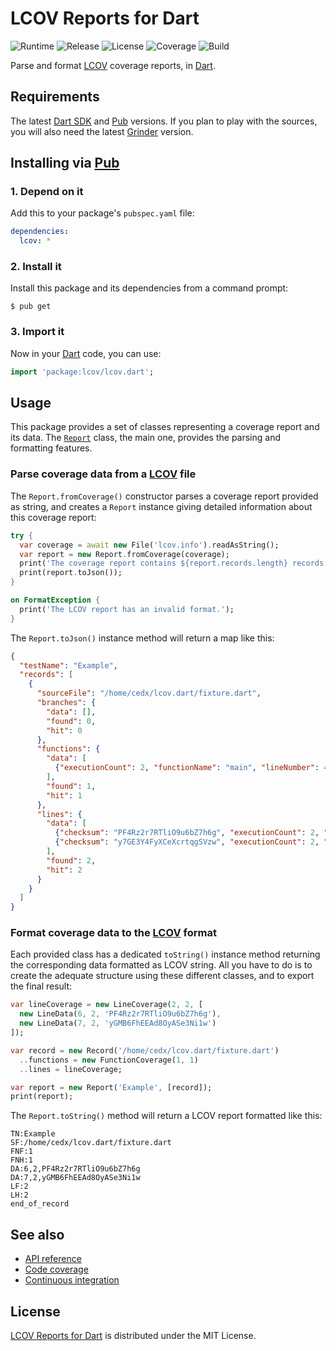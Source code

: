 # LCOV Reports for Dart
![Runtime](https://img.shields.io/badge/dart-%3E%3D1.24-brightgreen.svg) ![Release](https://img.shields.io/pub/v/lcov.svg) ![License](https://img.shields.io/badge/license-MIT-blue.svg) ![Coverage](https://coveralls.io/repos/github/cedx/lcov.dart/badge.svg) ![Build](https://travis-ci.org/cedx/lcov.dart.svg)

Parse and format [LCOV](http://ltp.sourceforge.net/coverage/lcov.php) coverage reports, in [Dart](https://www.dartlang.org).

## Requirements
The latest [Dart SDK](https://www.dartlang.org) and [Pub](https://pub.dartlang.org) versions.
If you plan to play with the sources, you will also need the latest [Grinder](http://google.github.io/grinder.dart) version.

## Installing via [Pub](https://pub.dartlang.org)

### 1. Depend on it
Add this to your package's `pubspec.yaml` file:

```yaml
dependencies:
  lcov: *
```

### 2. Install it
Install this package and its dependencies from a command prompt:

```shell
$ pub get
```

### 3. Import it
Now in your [Dart](https://www.dartlang.org) code, you can use:

```dart
import 'package:lcov/lcov.dart';
```

## Usage
This package provides a set of classes representing a coverage report and its data.
The [`Report`](https://github.com/cedx/lcov.dart/blob/master/lib/src/report.dart) class, the main one, provides the parsing and formatting features.

### Parse coverage data from a [LCOV](http://ltp.sourceforge.net/coverage/lcov.php) file
The `Report.fromCoverage()` constructor parses a coverage report provided as string, and creates a `Report` instance giving detailed information about this coverage report:

```dart
try {
  var coverage = await new File('lcov.info').readAsString();
  var report = new Report.fromCoverage(coverage);
  print('The coverage report contains ${report.records.length} records:');
  print(report.toJson());
}

on FormatException {
  print('The LCOV report has an invalid format.');
}
```

The `Report.toJson()` instance method will return a map like this:

```json
{
  "testName": "Example",
  "records": [
    {
      "sourceFile": "/home/cedx/lcov.dart/fixture.dart",
      "branches": {
        "data": [],
        "found": 0,
        "hit": 0
      },
      "functions": {
        "data": [
          {"executionCount": 2, "functionName": "main", "lineNumber": 4}
        ],
        "found": 1,
        "hit": 1
      },
      "lines": {
        "data": [
          {"checksum": "PF4Rz2r7RTliO9u6bZ7h6g", "executionCount": 2, "lineNumber": 6},
          {"checksum": "y7GE3Y4FyXCeXcrtqgSVzw", "executionCount": 2, "lineNumber": 9}
        ],
        "found": 2,
        "hit": 2
      }
    }
  ]
}
```

### Format coverage data to the [LCOV](http://ltp.sourceforge.net/coverage/lcov.php) format
Each provided class has a dedicated `toString()` instance method returning the corresponding data formatted as LCOV string.
All you have to do is to create the adequate structure using these different classes, and to export the final result:

```dart
var lineCoverage = new LineCoverage(2, 2, [
  new LineData(6, 2, 'PF4Rz2r7RTliO9u6bZ7h6g'),
  new LineData(7, 2, 'yGMB6FhEEAd8OyASe3Ni1w')
]);

var record = new Record('/home/cedx/lcov.dart/fixture.dart')
  ..functions = new FunctionCoverage(1, 1)
  ..lines = lineCoverage;

var report = new Report('Example', [record]);
print(report);
```

The `Report.toString()` method will return a LCOV report formatted like this:

```
TN:Example
SF:/home/cedx/lcov.dart/fixture.dart
FNF:1
FNH:1
DA:6,2,PF4Rz2r7RTliO9u6bZ7h6g
DA:7,2,yGMB6FhEEAd8OyASe3Ni1w
LF:2
LH:2
end_of_record
```

## See also
- [API reference](https://cedx.github.io/lcov.dart)
- [Code coverage](https://coveralls.io/github/cedx/lcov.dart)
- [Continuous integration](https://travis-ci.org/cedx/lcov.dart)

## License
[LCOV Reports for Dart](https://github.com/cedx/lcov.dart) is distributed under the MIT License.

